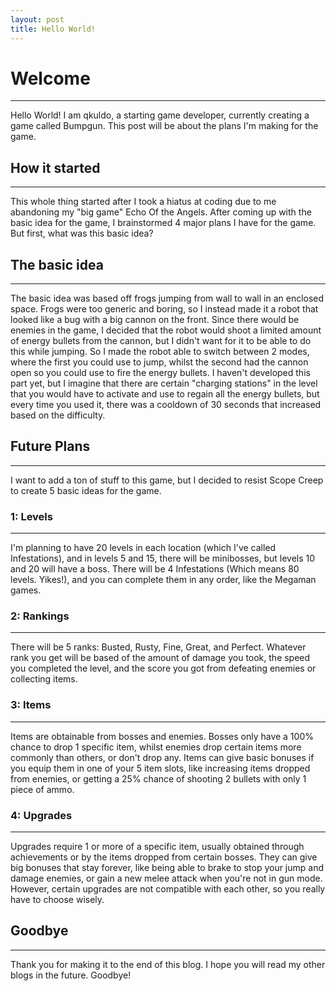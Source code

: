 ```yaml
---
layout: post
title: Hello World!
---
```


# Welcome
---
Hello World! I am qkuldo, a starting game developer, currently creating a game called Bumpgun.
This post will be about the plans I'm making for the game. 
## How it started
-----
This whole thing started after I took a hiatus at coding due to me abandoning my "big game" Echo Of the Angels.
After coming up with the basic idea for the game, I brainstormed 4 major plans I have for the game.
But first, what was this basic idea?
## The basic idea
---
The basic idea was based off frogs jumping from wall to wall in an enclosed space.
Frogs were too generic and boring, so I instead made it a robot that looked like a bug with a big cannon on the front.
Since there would be enemies in the game, I decided that the robot would shoot a limited amount of energy bullets from the cannon, but I didn't want for it to be able to do this while jumping.
So I made the robot able to switch between 2 modes, where the first you could use to jump, whilst the second had the cannon open so you could use to fire the energy bullets.
I haven't developed this part yet, but I imagine that there are certain "charging stations" in the level that you would have to activate and use to regain all the energy bullets, but every time you used it, there was a cooldown of 30 seconds that increased based on the difficulty.
## Future Plans
---
I want to add a ton of stuff to this game, but I decided to resist Scope Creep to create 5 basic ideas for the game.
### 1: Levels
---
I'm planning to have 20 levels in each location (which I've called Infestations), and in levels 5 and 15, there will be minibosses, but levels 10 and 20 will have a boss.
There will be 4 Infestations (Which means 80 levels. Yikes!), and you can complete them in any order, like the Megaman games.
### 2: Rankings
---
There will be 5 ranks: Busted, Rusty, Fine, Great, and Perfect.
Whatever rank you get will be based of the amount of damage you took, the speed you completed the level, and the score you got from defeating enemies or collecting items.
### 3: Items
---
Items are obtainable from bosses and enemies.
Bosses only have a 100% chance to drop 1 specific item, whilst enemies drop certain items more commonly than others, or don't drop any. 
Items can give basic bonuses if you equip them in one of your 5 item slots, like increasing items dropped from enemies, or getting a 25% chance of shooting 2 bullets with only 1 piece of ammo.
### 4: Upgrades
---
Upgrades require 1 or more of a specific item, usually obtained through achievements or by the items dropped from certain bosses.
They can give big bonuses that stay forever, like being able to brake to stop your jump and damage enemies, or gain a new melee attack when you're not in gun mode.
However, certain upgrades are not compatible with each other, so you really have to choose wisely.
## Goodbye
---
Thank you for making it to the end of this blog. I hope you will read my other blogs in the future.
Goodbye!